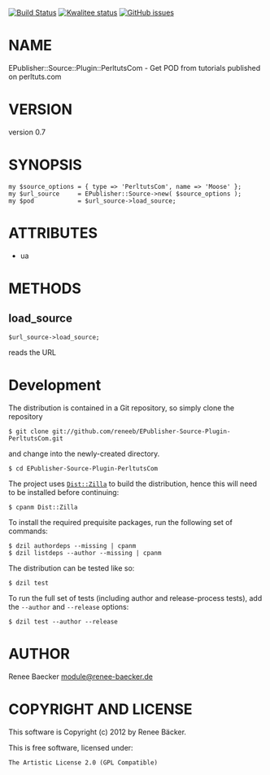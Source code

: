 [![Build Status](https://travis-ci.org/reneeb/EPublisher-Source-Plugin-PerltutsCom.svg?branch=master)](https://travis-ci.org/reneeb/EPublisher-Source-Plugin-PerltutsCom)
[![Kwalitee status](http://cpants.cpanauthors.org/dist/EPublisher-Source-Plugin-PerltutsCom.png)](http://cpants.charsbar.org/dist/overview/EPublisher-Source-Plugin-PerltutsCom)
[![GitHub issues](https://img.shields.io/github/issues/reneeb/EPublisher-Source-Plugin-PerltutsCom.svg)](https://github.com/reneeb/EPublisher-Source-Plugin-PerltutsCom/issues)

# NAME

EPublisher::Source::Plugin::PerltutsCom - Get POD from tutorials published on perltuts.com

# VERSION

version 0.7

# SYNOPSIS

    my $source_options = { type => 'PerltutsCom', name => 'Moose' };
    my $url_source     = EPublisher::Source->new( $source_options );
    my $pod            = $url_source->load_source;

# ATTRIBUTES

- ua

# METHODS

## load\_source

    $url_source->load_source;

reads the URL 



# Development

The distribution is contained in a Git repository, so simply clone the
repository

```
$ git clone git://github.com/reneeb/EPublisher-Source-Plugin-PerltutsCom.git
```

and change into the newly-created directory.

```
$ cd EPublisher-Source-Plugin-PerltutsCom
```

The project uses [`Dist::Zilla`](https://metacpan.org/pod/Dist::Zilla) to
build the distribution, hence this will need to be installed before
continuing:

```
$ cpanm Dist::Zilla
```

To install the required prequisite packages, run the following set of
commands:

```
$ dzil authordeps --missing | cpanm
$ dzil listdeps --author --missing | cpanm
```

The distribution can be tested like so:

```
$ dzil test
```

To run the full set of tests (including author and release-process tests),
add the `--author` and `--release` options:

```
$ dzil test --author --release
```

# AUTHOR

Renee Baecker <module@renee-baecker.de>

# COPYRIGHT AND LICENSE

This software is Copyright (c) 2012 by Renee Bäcker.

This is free software, licensed under:

    The Artistic License 2.0 (GPL Compatible)
